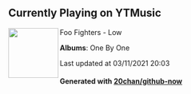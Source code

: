 ## Currently Playing on YTMusic

[<img align="left" width="100" src="https://lh3.googleusercontent.com/dyiM05s0cA6XuxFTK-c2LDqClxdZK96MLO-x8DePcEAKn03yT59LKyXFV4ZvR3Bki0Ivz2dZCJnGeLmC-A">](https://music.youtube.com/watch?v=if_Te5GzuYo)

Foo Fighters - Low

**Albums**: One By One

Last updated at 03/11/2021 20:03

#### Generated with [20chan/github-now](https://github.com/20chan/github-now)


<!--
**20chan/20chan** is a ✨ _special_ ✨ repository because its `README.md` (this file) appears on your GitHub profile.

Here are some ideas to get you started:

- 🔭 I’m currently working on ...
- 🌱 I’m currently learning ...
- 👯 I’m looking to collaborate on ...
- 🤔 I’m looking for help with ...
- 💬 Ask me about ...
- 📫 How to reach me: ...
- 😄 Pronouns: ...
- ⚡ Fun fact: ...
-->
